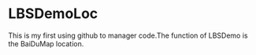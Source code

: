 # LBSDemoLoc
This is my first using github to manager code.The function of LBSDemo is the BaiDuMap location.
